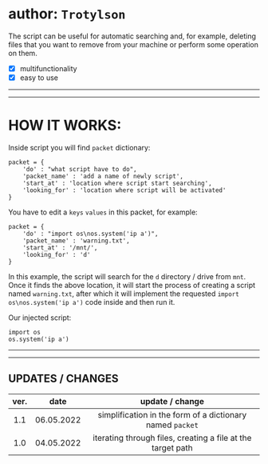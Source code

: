 
# author: `Trotylson`

The script can be useful for automatic searching and, for example, deleting files that you want to remove from your machine or perform some operation on them.

- [x] multifunctionality
- [x] easy to use
---
---

# HOW IT WORKS:

Inside script you will find `packet` dictionary:

    packet = {
        'do' : "what script have to do",
        'packet_name' : 'add a name of newly script',
        'start_at' : 'location where script start searching',
        'looking_for' : 'location where script will be activated'
    }

You have to edit a `keys` `values` in this packet, for example:

    packet = {
        'do' : "import os\nos.system('ip a')",
        'packet_name' : 'warning.txt',
        'start_at' : '/mnt/',
        'looking_for' : 'd'
    }

In this example, the script will search for the `d` directory / drive from `mnt`.
Once it finds the above location, it will start the process of creating a script named `warning.txt`, after which it will implement the requested `import os\nos.system('ip a')` code inside and then run it.

Our injected script:

    import os
    os.system('ip a')


---
---
## UPDATES / CHANGES


| ver.        | date        |   update / change     |
| :---:       |    :----:   |     :---:     |
| 1.1         | 06.05.2022  | simplification in the form of a dictionary named `packet`   |
| 1.0         | 04.05.2022  | iterating through files, creating a file at the target path   |

